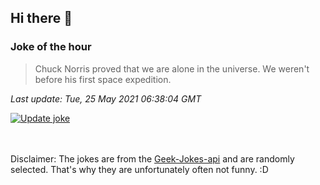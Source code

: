## Hi there 👋

### Joke of the hour
<!-- joke -->
>Chuck Norris proved that we are alone in the universe. We weren't before his first space expedition.
<!-- /joke -->

*Last update: Tue, 25 May 2021 06:38:04 GMT*

[![Update joke](https://github.com/nclskfm/nclskfm/actions/workflows/joke.yml/badge.svg)](https://github.com/nclskfm/nclskfm/actions/workflows/joke.yml)

<br><br>
Disclaimer: The jokes are from the [Geek-Jokes-api](https://github.com/sameerkumar18/geek-joke-api) and are randomly selected. That's why they are unfortunately often not funny. :D
